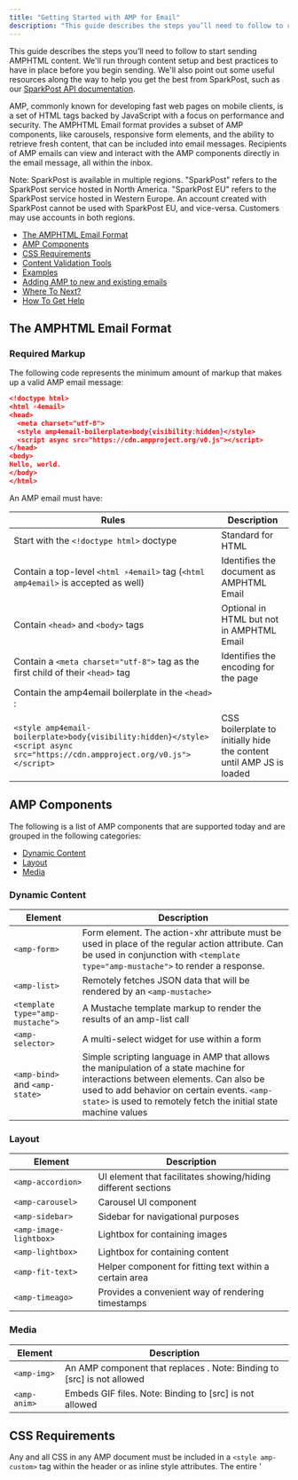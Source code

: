 ```yaml
---
title: "Getting Started with AMP for Email"
description: "This guide describes the steps you’ll need to follow to create AMPHTMP content using SparkPost."
---
```

This guide describes the steps you’ll need to follow to start sending AMPHTML content. We'll run through content setup and best practices to have in place before you begin sending. We'll also point out some useful resources along the way to help you get the best from SparkPost, such as our [SparkPost API documentation](https://developers.sparkpost.com/api/).

AMP, commonly known for developing fast web pages on mobile clients, is a set of HTML tags backed by JavaScript with a focus on performance and security.
The AMPHTML Email format provides a subset of AMP components, like carousels, responsive form elements, and the ability to retrieve fresh content, that can be included into email messages. Recipients of AMP emails can view and interact with the AMP components directly in the email message, all within the inbox.

Note: SparkPost is available in multiple regions. "SparkPost" refers to the SparkPost service hosted in North America. "SparkPost EU" refers to the SparkPost service hosted in Western Europe. An account created with SparkPost cannot be used with SparkPost EU, and vice-versa. Customers may use accounts in both regions.

* [The AMPHTML Email Format](#the-amphtml-email-format)
* [AMP Components](#amp-components)
* [CSS Requirements](#css-requirements)
* [Content Validation Tools](#validation-tools)
* [Examples](#examples)
* [Adding AMP to new and existing emails](#adding-amp-to-new-and-existing-emails)
* [Where To Next?](#where-to-next)
* [How To Get Help](#how-to-get-help)

## The AMPHTML Email Format

### Required Markup

The following code represents the minimum amount of markup that makes up a valid AMP email message:
```json
<!doctype html>
<html ⚡4email>
<head>
  <meta charset="utf-8">
  <style amp4email-boilerplate>body{visibility:hidden}</style>
  <script async src="https://cdn.ampproject.org/v0.js"></script>
</head>
<body>
Hello, world.
</body>
</html>
```

An AMP email must have:

| Rules | Description |
| --- | --- |
| Start with the `<!doctype html>` doctype|Standard for HTML | Standard for HTML |
| Contain a top-level `<html ⚡4email>` tag (`<html amp4email>` is accepted as well) | Identifies the document as AMPHTML Email |
| Contain `<head>` and `<body>` tags | Optional in HTML but not in AMPHTML Email |
| Contain a `<meta charset="utf-8">` tag as the first child of their `<head>` tag | Identifies the encoding for the page |
| Contain the amp4email boilerplate in the `<head>` :
`<style amp4email-boilerplate>body{visibility:hidden}</style><script async src="https://cdn.ampproject.org/v0.js"></script>` | CSS boilerplate to initially hide the content until AMP JS is loaded |

## AMP Components

The following is a list of AMP components that are supported today and are grouped in the following categories:
* [Dynamic Content](https://www.ampproject.org/docs/interaction_dynamic/amp-email-format#dynamic-content)
* [Layout](https://www.ampproject.org/docs/interaction_dynamic/amp-email-format#layout)
* [Media](https://www.ampproject.org/docs/interaction_dynamic/amp-email-format#media)

### Dynamic Content

| Element |   Description   |
| --- | --- |
| `<amp-form>` | Form element. The action-xhr attribute must be used in place of the regular action attribute. Can be used in conjunction with `<template type="amp-mustache">` to render a response. |
| `<amp-list>` |Remotely fetches JSON data that will be rendered by an `<amp-mustache>` |
| `<template type="amp-mustache">` | A Mustache template markup to render the results of an amp-list call |
| `<amp-selector>`| A multi-select widget for use within a form |
| `<amp-bind>` and `<amp-state>` | Simple scripting language in AMP that allows the manipulation of a state machine for interactions between elements. Can also be used to add behavior on certain events. `<amp-state>` is used to remotely fetch the initial state machine values |

### Layout

| Element |     Description     |
| --- | ------ |
| `<amp-accordion>` |	UI element that facilitates showing/hiding different sections |
| `<amp-carousel>` |	Carousel UI component |
| `<amp-sidebar>` |	Sidebar for navigational purposes |
| `<amp-image-lightbox>` |	Lightbox for containing images |
| `<amp-lightbox>` |	Lightbox for containing content |
| `<amp-fit-text>` |	Helper component for fitting text within a certain area |
| `<amp-timeago>` |	Provides a convenient way of rendering timestamps |

### Media

| Element |     Description     |
| --- | ------ |
| `<amp-img>` |	An AMP component that replaces <img>. Note: Binding to [src] is not allowed |
| `<amp-anim>` | Embeds GIF files. Note: Binding to [src] is not allowed |

## CSS Requirements

Any and all CSS in any AMP document must be included in a `<style amp-custom>` tag within the header or as inline style attributes. The entire '<style>' tag cannot exceed 50,000 bytes. 
Example:
```json
<style amp-custom>
  /* any custom styles go here. */
  body {
    background-color: white;
  }
  amp-img {
    border: 5px solid black;
  }
  amp-img.grey-placeholder {
    background-color: grey;
  }
</style>
```

## Content Validation Tools
### Web-based validator
A web-based validator is available [here](https://validator.ampproject.org/)
Simply paste in the AMP HTML to ensure the document meets all the AMPHTML Email restrictions. This tool shows you the validation errors directly inline.

## Examples
`<amp-selector>` example link [here](https://codepen.io/isaac-kim/pen/EOdByj)

`<amp-carousel>` example link [here](https://codepen.io/isaac-kim/pen/bQmPJJ)

`<amp-bind>` `<amp-state` example link [here](https://codepen.io/isaac-kim/pen/zMyvxX?editors=1100)
  
  
## Adding AMP to New and Existing Emails

### MIME Part
Email is structured as a MIME tree. This MIME tree contains the message body and any attachments to the email.
Embedding AMP within an email is simple, add a new MIME part with a content type of `text/x-amp-html` as a descendant of multipart/alternative. It should live alongside the existing `text/html` or `text/plain parts`. This ensures that the email message works on all clients.

### MIME Part Ordering
MIME Part Ordering:
* `text/plain`
* `text/x-amp-html`
* `text/html`

We recommend you structure your MIME part with plain text first, x-amp-html second, and then html last.  The reason being, some email clients will only render the last MIME part, so we recommend placing the `text/x-amp-html` MIME part before the `text/html` MIME part. Also, the email client strips out the `text/x-amp-html` part of the MIME tree when a user replies to or forwards an AMP email message. This is why it is important that an email provide alternative content in the HTML part.


Important things to note:
* The `text/x-amp-html part` must be nested under a multipart/alternative node, it will not be recognized by the email client otherwise.
* Some email clients will only render the last MIME part, so we recommend placing the `text/x-amp-html` MIME part before the `text/html` MIME part.

### Replies and Forwarding
To start, the email client strips out the `text/x-amp-html` part of the MIME tree when a user replies to or forwards an AMP email message. This is why it is important that an email provide alternative content in the HTML part.

### Document Dimensions
Optimal width: 800px or less (any wider and content may be unexpectedly truncated on some clients).
Height: variable, the client allows the user to scroll through the content.

## Where to Next


## How to Get Help










